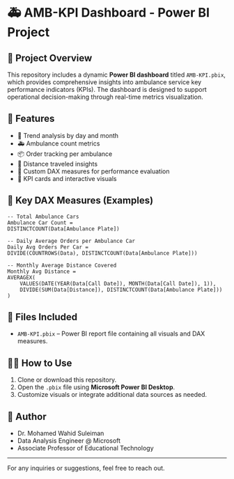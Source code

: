 # 🚑 AMB-KPI Dashboard - Power BI Project

## 📁 Project Overview

This repository includes a dynamic **Power BI dashboard** titled `AMB-KPI.pbix`, which provides comprehensive insights into ambulance service key performance indicators (KPIs). The dashboard is designed to support operational decision-making through real-time metrics visualization.

## 🧰 Features

- 📆 Trend analysis by day and month
- 🚑 Ambulance count metrics
- 📦 Order tracking per ambulance
- 📍 Distance traveled insights
- 📐 Custom DAX measures for performance evaluation
- 🎯 KPI cards and interactive visuals

## 📌 Key DAX Measures (Examples)

```DAX
-- Total Ambulance Cars
Ambulance Car Count =
DISTINCTCOUNT(Data[Ambulance Plate])

-- Daily Average Orders per Ambulance Car
Daily Avg Orders Per Car =
DIVIDE(COUNTROWS(Data), DISTINCTCOUNT(Data[Ambulance Plate]))

-- Monthly Average Distance Covered
Monthly Avg Distance =
AVERAGEX(
    VALUES(DATE(YEAR(Data[Call Date]), MONTH(Data[Call Date]), 1)),
    DIVIDE(SUM(Data[Distance]), DISTINCTCOUNT(Data[Ambulance Plate]))
)
```

## 📂 Files Included

- `AMB-KPI.pbix` – Power BI report file containing all visuals and DAX measures.

## 🧑‍💻 How to Use

1. Clone or download this repository.
2. Open the `.pbix` file using **Microsoft Power BI Desktop**.
3. Customize visuals or integrate additional data sources as needed.

## 📝 Author

- Dr. Mohamed Wahid Suleiman  
- Data Analysis Engineer @ Microsoft  
- Associate Professor of Educational Technology

---

For any inquiries or suggestions, feel free to reach out.